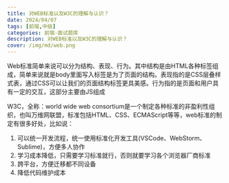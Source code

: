 ```yaml
---
title: 对WEB标准以及W3C的理解与认识？
date: 2024/04/07
tags: [前端,中级]
categories: 前端-面试题库
description: 对WEB标准以及W3C的理解与认识？
cover: /img/md/web.png
---
```


Web标准简单来说可以分为结构、表现、行为。其中结构是由HTML各种标签组成，简单来说就是body里面写入标签是为了页面的结构。表现指的是CSS层叠样式表，通过CSS可以让我们的页面结构标签更具美感。行为指的是页面和用户具有一定的交互，这部分主要由JS组成

W3C，全称：world wide web consortium是一个制定各种标准的非盈利性组织，也叫万维网联盟，标准包括HTML、CSS、ECMAScript等等，web标准的制定有很多好处，比如说：

1. 可以统一开发流程，统一使用标准化开发工具(VSCode、WebStorm、Sublime)，方便多人协作
2. 学习成本降低，只需要学习标准就行，否则就要学习各个浏览器厂商标准
3. 跨平台，方便迁移都不同设备
4. 降低代码维护成本